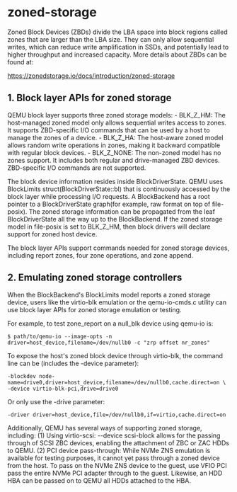 # zoned-storage

Zoned Block Devices (ZBDs) divide the LBA space into block regions
called zones that are larger than the LBA size. They can only allow
sequential writes, which can reduce write amplification in SSDs, and
potentially lead to higher throughput and increased capacity. More
details about ZBDs can be found at:

<https://zonedstorage.io/docs/introduction/zoned-storage>

## 1. Block layer APIs for zoned storage

QEMU block layer supports three zoned storage models: - BLK_Z_HM: The
host-managed zoned model only allows sequential writes access to zones.
It supports ZBD-specific I/O commands that can be used by a host to
manage the zones of a device. - BLK_Z_HA: The host-aware zoned model
allows random write operations in zones, making it backward compatible
with regular block devices. - BLK_Z_NONE: The non-zoned model has no
zones support. It includes both regular and drive-managed ZBD devices.
ZBD-specific I/O commands are not supported.

The block device information resides inside BlockDriverState. QEMU uses
BlockLimits struct(BlockDriverState::bl) that is continuously accessed
by the block layer while processing I/O requests. A BlockBackend has a
root pointer to a BlockDriverState graph(for example, raw format on top
of file-posix). The zoned storage information can be propagated from the
leaf BlockDriverState all the way up to the BlockBackend. If the zoned
storage model in file-posix is set to BLK_Z_HM, then block drivers will
declare support for zoned host device.

The block layer APIs support commands needed for zoned storage devices,
including report zones, four zone operations, and zone append.

## 2. Emulating zoned storage controllers

When the BlockBackend\'s BlockLimits model reports a zoned storage
device, users like the virtio-blk emulation or the qemu-io-cmds.c
utility can use block layer APIs for zoned storage emulation or testing.

For example, to test zone_report on a null_blk device using qemu-io is:

    $ path/to/qemu-io --image-opts -n driver=host_device,filename=/dev/nullb0 -c "zrp offset nr_zones"

To expose the host\'s zoned block device through virtio-blk, the command
line can be (includes the -device parameter):

    -blockdev node-name=drive0,driver=host_device,filename=/dev/nullb0,cache.direct=on \
    -device virtio-blk-pci,drive=drive0

Or only use the -drive parameter:

    -driver driver=host_device,file=/dev/nullb0,if=virtio,cache.direct=on

Additionally, QEMU has several ways of supporting zoned storage,
including: (1) Using virtio-scsi: \--device scsi-block allows for the
passing through of SCSI ZBC devices, enabling the attachment of ZBC or
ZAC HDDs to QEMU. (2) PCI device pass-through: While NVMe ZNS emulation
is available for testing purposes, it cannot yet pass through a zoned
device from the host. To pass on the NVMe ZNS device to the guest, use
VFIO PCI pass the entire NVMe PCI adapter through to the guest.
Likewise, an HDD HBA can be passed on to QEMU all HDDs attached to the
HBA.
